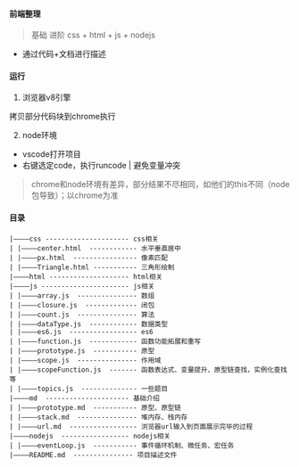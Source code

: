 #### 前端整理
> 基础
> 进阶
> css + html + js + nodejs

- 通过代码+文档进行描述


#### 运行
1. 浏览器v8引擎

  拷贝部分代码块到chrome执行

2. node环境
- vscode打开项目
- 右键选定code，执行runcode | 避免变量冲突
> chrome和node环境有差异，部分结果不尽相同，如他们的this不同（node包导致）；以chrome为准

#### 目录
```
|————css --------------------- css相关
| |————center.html  ------------ 水平垂直居中
| |————px.html  ---------------- 像素匹配
| |————Triangle.html ----------- 三角形绘制
|————html -------------------- html相关
|————js ---------------------- js相关
| |————array.js  --------------- 数组
| |————closure.js  ------------- 闭包
| |————count.js  --------------- 算法
| |————dataType.js  ------------ 数据类型
| |————es6.js  ----------------- es6
| |————function.js  ------------ 函数功能拓展和重写
| |————prototype.js  ----------- 原型
| |————scope.js  --------------- 作用域
| |————scopeFunction.js  ------- 函数表达式、变量提升、原型链查找，实例化查找等
| |————topics.js  -------------- 一些题目
|————md  --------------------- 基础介绍
| |————prototype.md  ----------- 原型、原型链
| |————stack.md  --------------- 堆内存、栈内存
| |————url.md  ----------------- 浏览器url输入到页面展示完毕的过程
|————nodejs  ----------------- nodejs相关
| |————eventLoop.js  ----------- 事件循环机制、微任务、宏任务
|————README.md  --------------- 项目描述文件
```
